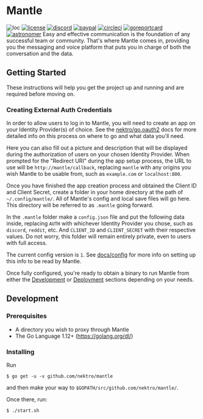 # Mantle
![loc](https://tokei.rs/b1/github/nektro/mantle)
[![license](https://img.shields.io/github/license/nektro/mantle.svg)](https://github.com/nektro/mantle/blob/master/LICENSE)
[![discord](https://img.shields.io/discord/551971034593755159.svg)](https://discord.gg/P6Y4zQC)
[![paypal](https://img.shields.io/badge/donate-paypal-009cdf)](https://paypal.me/nektro)
[![circleci](https://circleci.com/gh/nektro/mantle.svg?style=svg)](https://circleci.com/gh/nektro/mantle)
[![goreportcard](https://goreportcard.com/badge/github.com/nektro/mantle)](https://goreportcard.com/report/github.com/nektro/mantle)
[![astronomer](https://img.shields.io/endpoint.svg?url=https%3A%2F%2Fastronomer.ullaakut.eu%2Fshields%3Fowner%3Dnektro%26name%3Dmantle)](https://github.com/Ullaakut/astronomer)
Easy and effective communication is the foundation of any successful team or community. That's where Mantle comes in, providing you the messaging and voice platform that puts you in charge of both the conversation and the data.

## Getting Started
These instructions will help you get the project up and running and are required before moving on.

### Creating External Auth Credentials
In order to allow users to log in to Mantle, you will need to create an app on your Identity Provider(s) of choice. See the [nektro/go.oauth2](https://github.com/nektro/go.oauth2#readme) docs for more detailed info on this process on where to go and what data you'll need.

Here you can also fill out a picture and description that will be displayed during the authorization of users on your chosen Identity Provider. When prompted for the "Redirect URI" during the app setup process, the URL to use will be `http://mantle/callback`, replacing `mantle` with any origins you wish Mantle to be usable from, such as `example.com` or `localhost:800`.

Once you have finished the app creation process and obtained the Client ID and Client Secret, create a folder in your home directory at the path of `~/.config/mantle/`. All of Mantle's config and local save files will go here. This directory will be referred to as `.mantle` going forward.

In the `.mantle` folder make a `config.json` file and put the following data inside, replacing `AUTH` with whichever Identity Provider you chose, such as `discord`, `reddit`, etc. And `CLIENT_ID` and `CLIENT_SECRET` with their respective values. Do not worry, this folder will remain entirely private, even to users with full access.

The current config version is `1`. See [docs/config](./docs/config/) for more info on setting up this info to be read by Mantle.

Once fully configured, you're ready to obtain a binary to run Mantle from either the [Development](#development) or [Deployment](#deployment) sections depending on your needs.

## Development

### Prerequisites
- A directory you wish to proxy through Mantle
- The Go Language 1.12+ (https://golang.org/dl/)

### Installing
Run
```
$ go get -u -v github.com/nektro/mantle
```
and then make your way to `$GOPATH/src/github.com/nektro/mantle/`.

Once there, run:
```
$ ./start.sh
```

